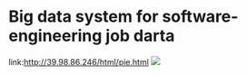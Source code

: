 # Big data system for software-engineering job darta
link:http://39.98.86.246/html/pie.html
![](https://github.com/Aiming-future/test/blob/master/1.PNG)
